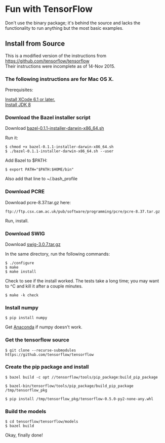 # Fun with TensorFlow

Don't use the binary package; it's behind the source and lacks the functionality to run anything but the most basic examples.

## Install from Source

This is a modified version of the instructions from https://github.com/tensorflow/tensorflow<br>
Their instructions were incomplete as of 14-Nov 2015.

### The following instructions are for Mac OS X.

Prerequisites:

[Install XCode 6.1 or later.](https://developer.apple.com/xcode/downloads/)<br>
[Install JDK 8](http://www.oracle.com/technetwork/java/javase/downloads/jdk8-downloads-2133151.html)

### Download the Bazel installer script

Download [bazel-0.1.1-installer-darwin-x86_64.sh](https://github.com/bazelbuild/bazel/releases/download/0.1.1/bazel-0.1.1-installer-darwin-x86_64.sh)

Run it:
```
$ chmod +x bazel-0.1.1-installer-darwin-x86_64.sh
$ ./bazel-0.1.1-installer-darwin-x86_64.sh --user
```

Add Bazel to $PATH:
```
$ export PATH="$PATH:$HOME/bin"
```
Also add that line to ~/.bash_profile

### Download PCRE

Download pcre-8.37.tar.gz here:
```
ftp://ftp.csx.cam.ac.uk/pub/software/programming/pcre/pcre-8.37.tar.gz
```
Run, install.

### Download SWIG

Download [swig-3.0.7.tar.gz](http://prdownloads.sourceforge.net/swig/swig-3.0.7.tar.gz)

In the same directory, run the following commands:

```
$ ./configure
$ make
$ make install
```

Check to see if the install worked. The tests take a long time; you may want to ^C and kill it after a couple minutes.

```
$ make -k check
```

### Install numpy

```
$ pip install numpy
```
Get [Anaconda](https://www.continuum.io/downloads) if numpy doesn't work.

### Get the tensorflow source
```
$ git clone --recurse-submodules https://github.com/tensorflow/tensorflow
```

### Create the pip package and install

```
$ bazel build -c opt //tensorflow/tools/pip_package:build_pip_package

$ bazel-bin/tensorflow/tools/pip_package/build_pip_package /tmp/tensorflow_pkg

$ pip install /tmp/tensorflow_pkg/tensorflow-0.5.0-py2-none-any.whl
```

### Build the models

```
$ cd tensorflow/tensorflow/models
$ bazel build 
```

Okay, finally done!
